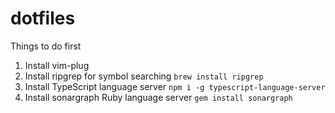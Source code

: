 # dotfiles

Things to do first

1. Install vim-plug 
2. Install ripgrep for symbol searching `brew install ripgrep`
3. Install TypeScript language server `npm i -g typescript-language-server`
4. Install sonargraph Ruby language server `gem install sonargraph`
